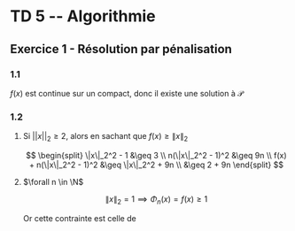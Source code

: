 # TD 5 -- Algorithmie

## Exercice 1 - Résolution par pénalisation

### 1.1

$f(x)$ est continue sur un compact, donc il existe une solution à $\mathscr{P}$

### 1.2

1. Si $||x||_2 \geq 2$, alors en sachant que $f(x) \geq \|x\|_2$
   
   $$
   \begin{split}
\|x\|_2^2 - 1 &\geq 3 \\
n(\|x\|_2^2 - 1)^2 &\geq 9n \\
f(x) + n(\|x\|_2^2 - 1)^2 &\geq \|x\|_2^2 + 9n \\
  &\geq 2 + 9n
\end{split}
   $$

2. $\forall n \in \N$
   
   $$
   \|x\|_2 = 1 \implies \Phi_n(x) = f(x) \geq 1
   $$
   
   Or cette contrainte est celle de


